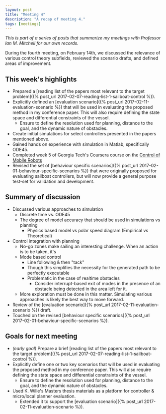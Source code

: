 ```yaml
---
layout: post
title: "Meeting 4"
description: "A recap of meeting 4."
tags: [meetings]
---
```


_This is part of a series of posts that summarize my meetings with Professor Ian M. Mitchell for our own records._

During the fourth meeting, on February 14th, we discussed the relevance of various control theory subfields, reviewed the scenario drafts, and defined areas of improvement.

## This week's highlights
- Prepared a [reading list of the papers most relevant to the target problem]({% post_url 2017-02-07-reading-list-1-sailboat-control %}).
- Explicitly defined an [evaluation scenario]({% post_url 2017-02-11-evaluation-scenario %}) that will be used in evaluating the proposed method in my conference paper. This will also require defining the state space and differential constraints of the vessel.
  - Ensure to define the resolution used for planning, distance to the goal, and the dynamic nature of obstacles.
- Create initial simulations for select controllers presented in the papers mentioned above.
- Gained hands on experience with simulation in Matlab, specifically ODE45.
- Completed week 5 of Georgia Tech's Coursera course on the [Control of Mobile Robots](https://www.coursera.org/learn/mobile-robot)
- Revised the set of [behaviour specific scenarios]({% post_url 2017-02-01-behaviour-specific-scenarios %}) that were originally proposed for evaluating sailboat controllers, but will now provide a general purpose test-set for validation and development.

## Summary of discussion
- Discussed various approaches to simulation
  - Discrete time vs. ODE45
  - The degree of model accuracy that should be used in simulations vs planning
    - Physics based model vs polar speed diagram (Empirical vs Theoretical)
- Control integration with planning
  - No-go zones make sailing an interesting challenge. When an action is to be taken, it's
  - Mode based control
    - Line following & then "tack"
    - Though this simplifies the necessity for the generated path to be perfectly executable
    - Problematic in the case of realtime obstacles
      - Consider interrupt-based exit of modes in the presence of an obstacle being detected in the area left for it.
  - More exploration must be done in this matter. Simulating various approaches is likely the best way to move forward.
- Review of the [evaluation scenario]({% post_url 2017-02-11-evaluation-scenario %}) draft.
- Touched on the revised [behaviour specific scenarios]({% post_url 2017-02-01-behaviour-specific-scenarios %}).

## Goals for next meeting
- _(early goal)_ Prepare a brief [reading list of the papers most relevant to the target problem]({% post_url 2017-02-07-reading-list-1-sailboat-control %}).
- Explicitly define one or two key scenarios that will be used in evaluating the proposed method in my conference paper. This will also require defining the state space and differential constraints of the vessel.
  - Ensure to define the resolution used for planning, distance to the goal, and the dynamic nature of obstacles.
- Used K. Wille's Masters thesis materials as a platform for controller & micro/local planner evaluation.
  - Extended it to support the [evaluation scenario]({% post_url 2017-02-11-evaluation-scenario %}).
